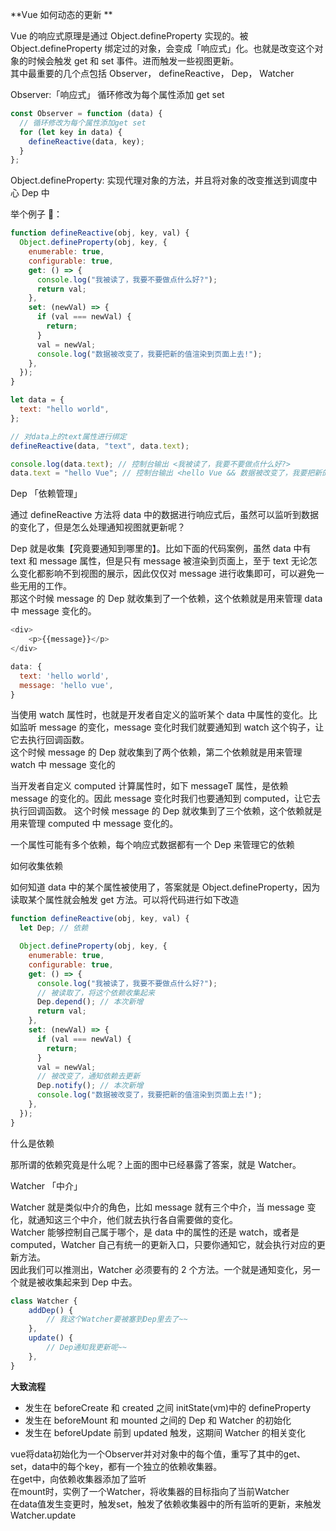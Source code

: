 **Vue 如何动态的更新 **

Vue 的响应式原理是通过 Object.defineProperty 实现的。被 Object.defineProperty 绑定过的对象，会变成「响应式」化。也就是改变这个对象的时候会触发 get 和 set 事件。进而触发一些视图更新。  
其中最重要的几个点包括 Observer， defineReactive， Dep， Watcher

Observer:「响应式」 循环修改为每个属性添加 get set

```js
const Observer = function (data) {
  // 循环修改为每个属性添加get set
  for (let key in data) {
    defineReactive(data, key);
  }
};
```

Object.defineProperty: 实现代理对象的方法，并且将对象的改变推送到调度中心 Dep 中

举个例子 🌰：

```js
function defineReactive(obj, key, val) {
  Object.defineProperty(obj, key, {
    enumerable: true,
    configurable: true,
    get: () => {
      console.log("我被读了，我要不要做点什么好?");
      return val;
    },
    set: (newVal) => {
      if (val === newVal) {
        return;
      }
      val = newVal;
      console.log("数据被改变了，我要把新的值渲染到页面上去!");
    },
  });
}

let data = {
  text: "hello world",
};

// 对data上的text属性进行绑定
defineReactive(data, "text", data.text);

console.log(data.text); // 控制台输出 <我被读了，我要不要做点什么好?>
data.text = "hello Vue"; // 控制台输出 <hello Vue && 数据被改变了，我要把新的值渲染到页面上去!>
```

Dep 「依赖管理」

通过 defineReactive 方法将 data 中的数据进行响应式后，虽然可以监听到数据的变化了，但是怎么处理通知视图就更新呢？

Dep 就是收集【究竟要通知到哪里的】。比如下面的代码案例，虽然 data 中有 text 和 message 属性，但是只有 message 被渲染到页面上，至于 text 无论怎么变化都影响不到视图的展示，因此仅仅对 message 进行收集即可，可以避免一些无用的工作。   
那这个时候 message 的 Dep 就收集到了一个依赖，这个依赖就是用来管理 data 中 message 变化的。

```js
<div>
    <p>{{message}}</p>
</div>

data: {
  text: 'hello world',
  message: 'hello vue',
}

```

当使用 watch 属性时，也就是开发者自定义的监听某个 data 中属性的变化。比如监听 message 的变化，message 变化时我们就要通知到 watch 这个钩子，让它去执行回调函数。   
这个时候 message 的 Dep 就收集到了两个依赖，第二个依赖就是用来管理 watch 中 message 变化的   

当开发者自定义 computed 计算属性时，如下 messageT 属性，是依赖 message 的变化的。因此 message 变化时我们也要通知到 computed，让它去执行回调函数。
这个时候 message 的 Dep 就收集到了三个依赖，这个依赖就是用来管理 computed 中 message 变化的。

一个属性可能有多个依赖，每个响应式数据都有一个 Dep 来管理它的依赖

如何收集依赖

如何知道 data 中的某个属性被使用了，答案就是 Object.defineProperty，因为读取某个属性就会触发 get 方法。可以将代码进行如下改造

```js
function defineReactive(obj, key, val) {
  let Dep; // 依赖

  Object.defineProperty(obj, key, {
    enumerable: true,
    configurable: true,
    get: () => {
      console.log("我被读了，我要不要做点什么好?");
      // 被读取了，将这个依赖收集起来
      Dep.depend(); // 本次新增
      return val;
    },
    set: (newVal) => {
      if (val === newVal) {
        return;
      }
      val = newVal;
      // 被改变了，通知依赖去更新
      Dep.notify(); // 本次新增
      console.log("数据被改变了，我要把新的值渲染到页面上去!");
    },
  });
}
```

什么是依赖

那所谓的依赖究竟是什么呢？上面的图中已经暴露了答案，就是 Watcher。

Watcher 「中介」

Watcher 就是类似中介的角色，比如 message 就有三个中介，当 message 变化，就通知这三个中介，他们就去执行各自需要做的变化。   
Watcher 能够控制自己属于哪个，是 data 中的属性的还是 watch，或者是 computed，Watcher 自己有统一的更新入口，只要你通知它，就会执行对应的更新方法。   
因此我们可以推测出，Watcher 必须要有的 2 个方法。一个就是通知变化，另一个就是被收集起来到 Dep 中去。

```js
class Watcher {
    addDep() {
        // 我这个Watcher要被塞到Dep里去了~~
    },
    update() {
        // Dep通知我更新呢~~
    },
}

```

 **大致流程**
   - 发生在 beforeCreate 和 created 之间 initState(vm)中的 defineProperty
   - 发生在 beforeMount 和 mounted 之间的 Dep 和 Watcher 的初始化
   - 发生在 beforeUpdate 前到 updated 触发，这期间 Watcher 的相关变化

vue将data初始化为一个Observer并对对象中的每个值，重写了其中的get、set，data中的每个key，都有一个独立的依赖收集器。   
在get中，向依赖收集器添加了监听   
在mount时，实例了一个Watcher，将收集器的目标指向了当前Watcher   
在data值发生变更时，触发set，触发了依赖收集器中的所有监听的更新，来触发Watcher.update
